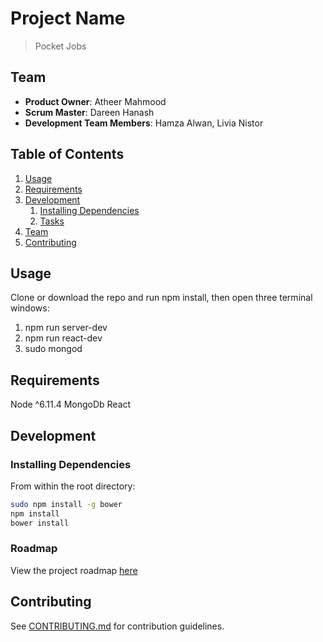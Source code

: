 # Project Name

>  Pocket Jobs

## Team

  - __Product Owner__: Atheer Mahmood
  - __Scrum Master__: Dareen Hanash
  - __Development Team Members__: Hamza Alwan, Livia Nistor

## Table of Contents

1. [Usage](#Usage)
1. [Requirements](#requirements)
1. [Development](#development)
    1. [Installing Dependencies](#installing-dependencies)
    1. [Tasks](#tasks)
1. [Team](#team)
1. [Contributing](#contributing)

## Usage
  Clone or download the repo and run npm install, then open three terminal windows:
1. npm run server-dev
2. npm run react-dev
3. sudo mongod


## Requirements

Node ^6.11.4
MongoDb
React

## Development

### Installing Dependencies

From within the root directory:

```sh
sudo npm install -g bower
npm install
bower install
```

### Roadmap

View the project roadmap [here](https://waffle.io/RBKJuggernaut/GreenFieldProject)


## Contributing

See [CONTRIBUTING.md](CONTRIBUTING.md) for contribution guidelines.
